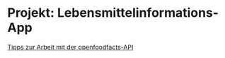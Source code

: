 # Projekt: Lebensmittelinformations-App

[Tipps zur Arbeit mit der openfoodfacts-API](./openfoodfacts_api_infos.md)